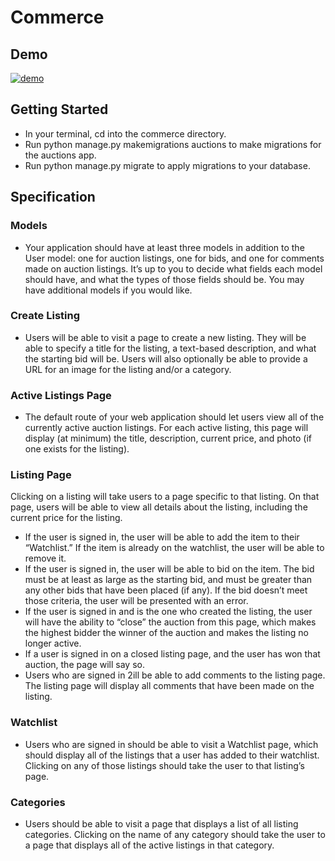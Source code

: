 # Commerce
## Demo
[![demo](https://github.com/jim37500/commerce/blob/main/commerce%20demo.png)](https://www.youtube.com/watch?v=NXjOq8zKM_k)
## Getting Started
- In your terminal, cd into the commerce directory.
- Run python manage.py makemigrations auctions to make migrations for the auctions app.
- Run python manage.py migrate to apply migrations to your database.

## Specification
### Models 
- Your application should have at least three models in addition to the User model: one for auction listings, one for bids, and one for comments made on auction listings. It’s up to you to decide what fields each model should have, and what the types of those fields should be. You may have additional models if you would like.
### Create Listing
- Users will be able to visit a page to create a new listing. They will be able to specify a title for the listing, a text-based description, and what the starting bid will be. Users will also optionally be able to provide a URL for an image for the listing and/or a category.
### Active Listings Page 
- The default route of your web application should let users view all of the currently active auction listings. For each active listing, this page will display (at minimum) the title, description, current price, and photo (if one exists for the listing).
### Listing Page 
Clicking on a listing will take users to a page specific to that listing. On that page, users will be able to view all details about the listing, including the current price for the listing.
- If the user is signed in, the user will be able to add the item to their “Watchlist.” If the item is already on the watchlist, the user will be able to remove it.
- If the user is signed in, the user will be able to bid on the item. The bid must be at least as large as the starting bid, and must be greater than any other bids that have been placed (if any). If the bid doesn’t meet those criteria, the user will be presented with an error.
- If the user is signed in and is the one who created the listing, the user will have the ability to “close” the auction from this page, which makes the highest bidder the winner of the auction and makes the listing no longer active.
- If a user is signed in on a closed listing page, and the user has won that auction, the page will say so.
- Users who are signed in 2ill be able to add comments to the listing page. The listing page will display all comments that have been made on the listing.
### Watchlist
- Users who are signed in should be able to visit a Watchlist page, which should display all of the listings that a user has added to their watchlist. Clicking on any of those listings should take the user to that listing’s page.
### Categories
- Users should be able to visit a page that displays a list of all listing categories. Clicking on the name of any category should take the user to a page that displays all of the active listings in that category.
